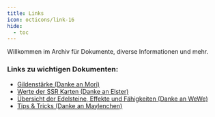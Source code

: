 ```yaml
---
title: Links
icon: octicons/link-16
hide:
  - toc
---
```


Willkommen im Archiv für Dokumente, diverse Informationen und mehr.

### Links zu wichtigen Dokumenten:

- [Gildenstärke (Danke an Mori)](https://docs.google.com/spreadsheets/d/1un5DNaQi0TkKvEWdzyIGXXKq1IOnLCAp4e_iC6RlsAk/edit?gid=1599865612#gid=1599865612)
- [Werte der SSR Karten (Danke an Elster)](https://drive.google.com/file/d/1df3aBtCpWeA5c6tdAaS-SU5cuKn0Px1C/view)
- [Übersicht der Edelsteine, Effekte und Fähigkeiten (Danke an WeWe)](https://docs.google.com/document/d/1D1xLKf5k3frzplmc-OzoTGBK_OnukqNn/view) 
- [Tips & Tricks (Danke an Maylenchen)](https://docs.google.com/document/d/1qIff2fPwty_aMW6jFcX2SpbAdU3nh94ozDURiyPZM7k)


